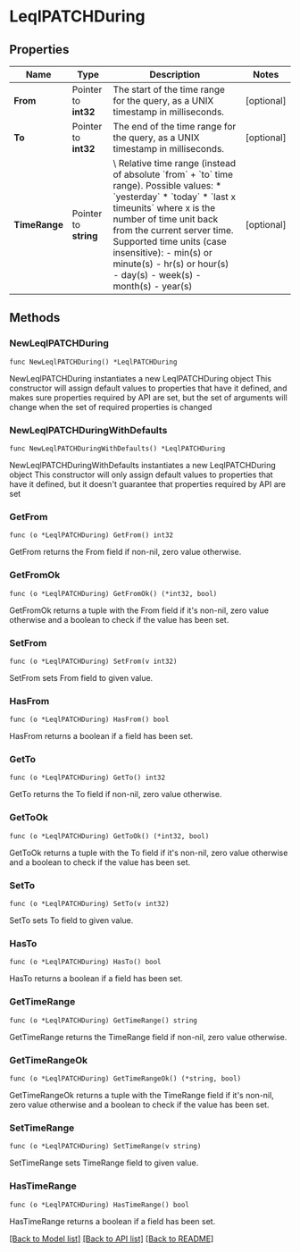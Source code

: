 # LeqlPATCHDuring

## Properties

Name | Type | Description | Notes
------------ | ------------- | ------------- | -------------
**From** | Pointer to **int32** | The start of the time range for the query, as a UNIX timestamp in milliseconds. | [optional] 
**To** | Pointer to **int32** | The end of the time range for the query, as a UNIX timestamp in milliseconds. | [optional] 
**TimeRange** | Pointer to **string** | \\ Relative time range (instead of absolute &#x60;from&#x60; + &#x60;to&#x60; time range). Possible values: * &#x60;yesterday&#x60; * &#x60;today&#x60; * &#x60;last x timeunits&#x60; where x is the number of time unit back from the current server time. Supported time units (case insensitive):     - min(s) or minute(s)     - hr(s) or hour(s)     - day(s)     - week(s)     - month(s)     - year(s)  | [optional] 

## Methods

### NewLeqlPATCHDuring

`func NewLeqlPATCHDuring() *LeqlPATCHDuring`

NewLeqlPATCHDuring instantiates a new LeqlPATCHDuring object
This constructor will assign default values to properties that have it defined,
and makes sure properties required by API are set, but the set of arguments
will change when the set of required properties is changed

### NewLeqlPATCHDuringWithDefaults

`func NewLeqlPATCHDuringWithDefaults() *LeqlPATCHDuring`

NewLeqlPATCHDuringWithDefaults instantiates a new LeqlPATCHDuring object
This constructor will only assign default values to properties that have it defined,
but it doesn't guarantee that properties required by API are set

### GetFrom

`func (o *LeqlPATCHDuring) GetFrom() int32`

GetFrom returns the From field if non-nil, zero value otherwise.

### GetFromOk

`func (o *LeqlPATCHDuring) GetFromOk() (*int32, bool)`

GetFromOk returns a tuple with the From field if it's non-nil, zero value otherwise
and a boolean to check if the value has been set.

### SetFrom

`func (o *LeqlPATCHDuring) SetFrom(v int32)`

SetFrom sets From field to given value.

### HasFrom

`func (o *LeqlPATCHDuring) HasFrom() bool`

HasFrom returns a boolean if a field has been set.

### GetTo

`func (o *LeqlPATCHDuring) GetTo() int32`

GetTo returns the To field if non-nil, zero value otherwise.

### GetToOk

`func (o *LeqlPATCHDuring) GetToOk() (*int32, bool)`

GetToOk returns a tuple with the To field if it's non-nil, zero value otherwise
and a boolean to check if the value has been set.

### SetTo

`func (o *LeqlPATCHDuring) SetTo(v int32)`

SetTo sets To field to given value.

### HasTo

`func (o *LeqlPATCHDuring) HasTo() bool`

HasTo returns a boolean if a field has been set.

### GetTimeRange

`func (o *LeqlPATCHDuring) GetTimeRange() string`

GetTimeRange returns the TimeRange field if non-nil, zero value otherwise.

### GetTimeRangeOk

`func (o *LeqlPATCHDuring) GetTimeRangeOk() (*string, bool)`

GetTimeRangeOk returns a tuple with the TimeRange field if it's non-nil, zero value otherwise
and a boolean to check if the value has been set.

### SetTimeRange

`func (o *LeqlPATCHDuring) SetTimeRange(v string)`

SetTimeRange sets TimeRange field to given value.

### HasTimeRange

`func (o *LeqlPATCHDuring) HasTimeRange() bool`

HasTimeRange returns a boolean if a field has been set.


[[Back to Model list]](../README.md#documentation-for-models) [[Back to API list]](../README.md#documentation-for-api-endpoints) [[Back to README]](../README.md)


